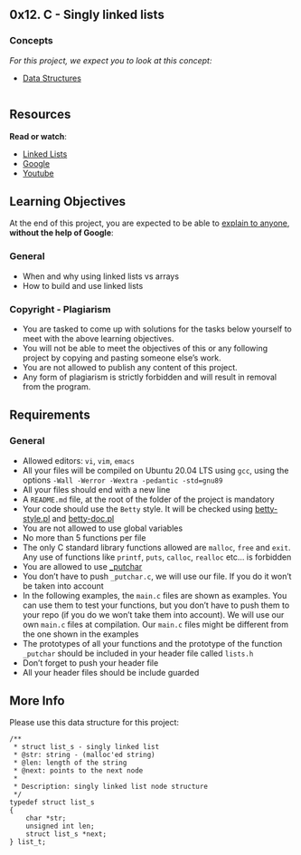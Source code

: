 <html lang="en">
<head>
	<meta charset="utf-8">
	<meta http-equiv="X-UA-Compatible" content="IE=edge">
	<meta name="viewport" content="width=device-width, initial-scale=1">
	<meta name="description" content="">
	<meta name="google" content="notranslate">
	<script async="" src="https://www.googletagmanager.com/gtm.js?id=GTM-N4C8MF2"></script>
	<script>
		window.dataLayer = window.dataLayer || [];
		dataLayer.push({ "userId": 488834, "visitorType": "student", "batch": { "id": 99, "fullNameWithC": "AFR-0623 (C#17)", "schoolLocation": { "id": 1, "name": "ALX Africa" } }, "curriculum": { "id": 1, "name": "SE Foundations" } });
		window.gtm_user_custom_event = function (name, options) {
			if (typeof name === 'undefined') {
				return;
			}
			window.dataLayer.push({
				customEventOptions: typeof options !== 'undefined' ? options : {},
				event: name,
			});
		}
	</script>
	<script>(function (w, d, s, l, i) {
				w[l] = w[l] || []; w[l].push({
					'gtm.start':
						new Date().getTime(), event: 'gtm.js'
				}); var f = d.getElementsByTagName(s)[0],
					j = d.createElement(s), dl = l != 'dataLayer' ? '&l=' + l : ''; j.async = true; j.src =
						'https://www.googletagmanager.com/gtm.js?id=' + i + dl; f.parentNode.insertBefore(j, f);
			})(window, document, 'script', 'dataLayer', 'GTM-N4C8MF2');</script>
	<title>Project: 0x12. C - Singly linked lists | ALX Africa Intranet</title>
	<link rel="stylesheet" href="https://use.typekit.net/xgz4ilr.css">
	<link rel="stylesheet" media="all"
		href="/assets/application_alx-e1aa485258dfce25ad8fa691368792000eb8217d3990ef9e64e9b1a8a1ef761b.css">
	<script src="https://www.gstatic.com/charts/loader.js"></script>
	<script src="/assets/application-54114f22a70e5f69761998e8ac495fbe3bc128fecc9e13aa1cea5d1b8aa37b6d.js"></script>
	<link rel="shortcut icon" type="image/x-icon" href="/favicon_alx.ico">
	<meta name="csrf-param" content="authenticity_token">
	<meta name="csrf-token"
		content="pO654fo2i4ODiI0BiOFLufksY6iYUpejuur1-XZfuyJLz3RWSjClLVXOEzmGKIDlfgx6pao5YYv2WDJbjaMo2w">
	<link rel="apple-touch-icon" href="/apple-touch-icon_alx.png">
	<script>
		Cookies.set('timezone', (new Date()).getTimezoneOffset() / -60.0);
	</script>
	<script src="/packs/js/application-65fbaa64604540bfd91e.js"></script>
	<link rel="stylesheet" media="screen" href="/packs/css/application-87456da7.css">
</head>
<body class="signed_in env_production notranslate" translate="no" data-theme-suffix="_alx">
	<main>
		<article class="">
			<div class="project row">
				<div class="col-xs-12 col-md-10 col-lg-8 contains-images">
					<h1 class="gap">0x12. C - Singly linked lists</h1>
					<div data-react-class="tags/Tags"
						data-react-props="{&quot;tags&quot;:[{&quot;id&quot;:7,&quot;value&quot;:&quot;C&quot;,&quot;author_id&quot;:null,&quot;created_at&quot;:&quot;2022-06-16T01:59:38.000Z&quot;,&quot;updated_at&quot;:&quot;2022-06-16T01:59:38.000Z&quot;},{&quot;id&quot;:17,&quot;value&quot;:&quot;Algorithm&quot;,&quot;author_id&quot;:null,&quot;created_at&quot;:&quot;2022-06-16T01:59:38.000Z&quot;,&quot;updated_at&quot;:&quot;2022-06-16T01:59:38.000Z&quot;},{&quot;id&quot;:18,&quot;value&quot;:&quot;Data structure&quot;,&quot;author_id&quot;:null,&quot;created_at&quot;:&quot;2022-06-16T01:59:38.000Z&quot;,&quot;updated_at&quot;:&quot;2022-06-16T01:59:38.000Z&quot;}]}"
						data-react-cache-id="tags/Tags-0"></div>
					<div data-react-class="projects/ProjectMetadata"
						data-react-props="{&quot;metadata&quot;:{&quot;author&quot;:&quot;Julien Barbier&quot;,&quot;weight&quot;:1,&quot;correction&quot;:{&quot;released&quot;:true,&quot;auto_correction_available_at&quot;:&quot;2023-08-24T12:00:00.000+03:00&quot;,&quot;requires_auto_correction&quot;:true,&quot;requires_manual_correction&quot;:false},&quot;bpi&quot;:{&quot;current&quot;:true,&quot;started&quot;:false,&quot;in_second_deadline&quot;:false,&quot;starts_at&quot;:&quot;2023-08-24T06:00:00.000+03:00&quot;,&quot;ends_at&quot;:&quot;2023-08-25T06:00:00.000+03:00&quot;,&quot;second_deadline_at&quot;:&quot;2023-08-26T06:00:00.000+03:00&quot;}}}"
						data-react-cache-id="projects/ProjectMetadata-0"></div>
					<div id="project_id" style="display: none" data-project-id="229"></div>
					<div class="panel panel-default">
						<div class="panel-heading">
							<h3 class="panel-title">Concepts</h3>
						</div>
						<div class="panel-body">
							<p>
								<em>For this project, we expect you to look at this concept:</em>
							</p>
							<ul>
								<li>
									<a href="/concepts/120">Data Structures</a>
								</li>
							</ul>
						</div>
					</div>
					<div class="panel panel-default" id="project-description">
						<div class="panel-body">
							<p><img src="https://s3.amazonaws.com/intranet-projects-files/holbertonschool-low_level_programming/229/giphy-3.gif"
									alt="" loading="lazy" style=""></p>
							<h2>Resources</h2>
							<p><strong>Read or watch</strong>:</p>
							<ul>
								<li><a href="/rltoken/joxg32-tt4lUh8Afgst8tA" title="Linked Lists"
										target="_blank">Linked Lists</a> </li>
								<li><a href="/rltoken/USaZbNdfcuIFII-K2YPsKQ" title="Google" target="_blank">Google</a>
								</li>
								<li><a href="/rltoken/epKUCIcoA6XaN1T3Vtr_9w" title="Youtube"
										target="_blank">Youtube</a> </li>
							</ul>
							<h2>Learning Objectives</h2>
							<p>At the end of this project, you are expected to be able to <a
									href="/rltoken/xtUoOGrH_fQu_r19q1Tivw" title="explain to anyone"
									target="_blank">explain to anyone</a>, <strong>without the help of Google</strong>:
							</p>
							<h3>General</h3>
							<ul>
								<li>When and why using linked lists vs arrays</li>
								<li>How to build and use linked lists</li>
							</ul>
							<h3>Copyright - Plagiarism</h3>
							<ul>
								<li>You are tasked to come up with solutions for the tasks below yourself to meet with
									the above learning objectives.</li>
								<li>You will not be able to meet the objectives of this or any following project by
									copying and pasting someone else’s work. </li>
								<li>You are not allowed to publish any content of this project.</li>
								<li>Any form of plagiarism is strictly forbidden and will result in removal from the
									program.</li>
							</ul>
							<h2>Requirements</h2>
							<h3>General</h3>
							<ul>
								<li>Allowed editors: <code>vi</code>, <code>vim</code>, <code>emacs</code></li>
								<li>All your files will be compiled on Ubuntu 20.04 LTS using <code>gcc</code>, using
									the options <code>-Wall -Werror -Wextra -pedantic -std=gnu89</code></li>
								<li>All your files should end with a new line</li>
								<li>A <code>README.md</code> file, at the root of the folder of the project is mandatory
								</li>
								<li>Your code should use the <code>Betty</code> style. It will be checked using <a
										href="https://github.com/alx-tools/Betty/blob/master/betty-style.pl"
										title="betty-style.pl" target="_blank">betty-style.pl</a> and <a
										href="https://github.com/alx-tools/Betty/blob/master/betty-doc.pl"
										title="betty-doc.pl" target="_blank">betty-doc.pl</a></li>
								<li>You are not allowed to use global variables</li>
								<li>No more than 5 functions per file</li>
								<li>The only C standard library functions allowed are <code>malloc</code>,
									<code>free</code> and <code>exit</code>. Any use of functions like
									<code>printf</code>, <code>puts</code>, <code>calloc</code>, <code>realloc</code>
									etc… is forbidden
								</li>
								<li>You are allowed to use <a
										href="https://github.com/alx-tools/_putchar.c/blob/master/_putchar.c"
										title="_putchar" target="_blank">_putchar</a></li>
								<li>You don’t have to push <code>_putchar.c</code>, we will use our file. If you do it
									won’t be taken into account</li>
								<li>In the following examples, the <code>main.c</code> files are shown as examples. You
									can use them to test your functions, but you don’t have to push them to your repo
									(if you do we won’t take them into account). We will use our own <code>main.c</code>
									files at compilation. Our <code>main.c</code> files might be different from the one
									shown in the examples</li>
								<li>The prototypes of all your functions and the prototype of the function
									<code>_putchar</code> should be included in your header file called
									<code>lists.h</code>
								</li>
								<li>Don’t forget to push your header file</li>
								<li>All your header files should be include guarded</li>
							</ul>
							<h2>More Info</h2>
							<p>Please use this data structure for this project:</p>
							<pre><code>/**
 * struct list_s - singly linked list
 * @str: string - (malloc'ed string)
 * @len: length of the string
 * @next: points to the next node
 *
 * Description: singly linked list node structure
 */
typedef struct list_s
{
    char *str;
    unsigned int len;
    struct list_s *next;
} list_t;
</code></pre>
						</div>
					</div>
				</div>
			</div>
		</article>
	</main>
</body>
</html>
